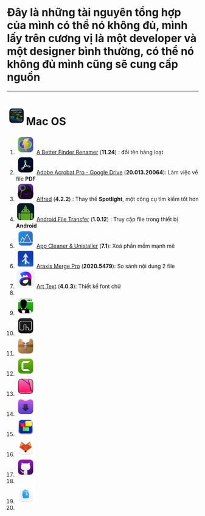 # Đây là những tài nguyên tổng hợp của mình có thể nó không đủ, mình lấy trên cương vị là một developer và một designer bình thường, có thể nó không đủ mình cũng sẽ cung cấp nguồn

---

# <img src="https://raw.githubusercontent.com/Zenfection/Image/master/2020/11/25-19-33-36-Big_Sur.png" title="" alt="Big_Sur.png" width="50">Mac OS

1. <img src="https://raw.githubusercontent.com/Zenfection/Image/master/2020/11/25-19-34-05-A%20Better%20Finder%20Renamer.png" title="" alt="A Better Finder Renamer.png" width="50"> [A Better Finder Renamer](https://drive.google.com/drive/folders/1chKH_0EgaW9DcXn4CFPbkEk7XEL7AUUD?usp=sharing) (**11.24**) : đổi tên hàng loạt 
2. ![Adobe Acrobat DC.png](https://raw.githubusercontent.com/Zenfection/Image/master/2020/11/25-19-36-00-Adobe%20Acrobat%20DC.png) [Adobe Acrobat Pro - Google Drive](https://drive.google.com/drive/folders/1K9MGzQsucyd9U0_mpbHY6VCMpADbH02W?usp=sharing) (**20.013.20064**):  Làm việc về file **PDF**
3. ![Alfred.png](https://raw.githubusercontent.com/Zenfection/Image/master/2020/11/25-19-36-10-Alfred.png) [Alfred](https://drive.google.com/drive/folders/1sUZxhGb2tCF09FKE7BoZYyiLpoMvQIic?usp=sharing) (**4.2.2**) : Thay thế **Spotlight**, một công cụ tìm kiếm tốt hơn
4. ![Android_File_Transfer.png](https://raw.githubusercontent.com/Zenfection/Image/master/2020/11/25-19-36-20-Android_File_Transfer.png)  [Android File Transfer](https://www.android.com/filetransfer/) (**1.0.12**) : Truy cập file trong thiết bị **Android**
5. ![App_Cleaner_&_Uninstaller.png](https://raw.githubusercontent.com/Zenfection/Image/master/2020/11/25-19-36-42-App_Cleaner_%26_Uninstaller.png) [App Cleaner &amp; Unistaller](https://drive.google.com/drive/folders/1gkulydy-bE58WCSgAz09GmAlD9o1N-M-?usp=sharing) (**7.1**): Xoá phần mềm mạnh mẽ 
6. ![Application.png](https://raw.githubusercontent.com/Zenfection/Image/master/2020/11/25-19-49-42-Application.png) [Araxis Merge Pro](https://drive.google.com/drive/folders/19X5VpDYF_8fAEXjoaz2gYdP30UMUjj54?usp=sharing) (**2020.5479**): So sánh nội dung 2 file
7.  ![art_text.png](https://raw.githubusercontent.com/Zenfection/Image/master/2020/11/25-19-52-06-art_text.png) [Art Text](https://drive.google.com/drive/folders/1njbD3SComBB1D8bZpK-qOd-PU52dwCjU?usp=sharing) (**4.0.3**): Thiết kế font chữ
8. 
9. ![Bartender.png](https://raw.githubusercontent.com/Zenfection/Image/master/2020/11/25-19-37-08-Bartender.png) 
10. ![BetterTouchTool.png](https://raw.githubusercontent.com/Zenfection/Image/master/2020/11/25-19-37-15-BetterTouchTool.png) 
11. ![BetterZip.png](https://raw.githubusercontent.com/Zenfection/Image/master/2020/11/25-19-37-22-BetterZip.png) 
12. ![Camtasia.png](https://raw.githubusercontent.com/Zenfection/Image/master/2020/11/25-19-37-29-Camtasia.png) 
13. ![CleanMyMac_X.png](https://raw.githubusercontent.com/Zenfection/Image/master/2020/11/25-19-37-39-CleanMyMac_X.png)
14. ![Downie.png](https://raw.githubusercontent.com/Zenfection/Image/master/2020/11/25-19-38-50-Downie.png) 
15. ![EverWeb.png](https://raw.githubusercontent.com/Zenfection/Image/master/2020/11/25-19-39-09-EverWeb.png) 
16. ![Gifox.png](https://raw.githubusercontent.com/Zenfection/Image/master/2020/11/25-19-39-41-Gifox.png) 
17. ![GitHub.png](https://raw.githubusercontent.com/Zenfection/Image/master/2020/11/25-19-40-03-GitHub.png) 
18. 
19. ![iconjar.png](https://raw.githubusercontent.com/Zenfection/Image/master/2020/11/25-19-40-10-iconjar.png) 
20. 
    
    
    
    
    
    
    
     
    
    
    
    
    
    
    
    
    
    
    
    
    
    
    
    
    
    
    
    